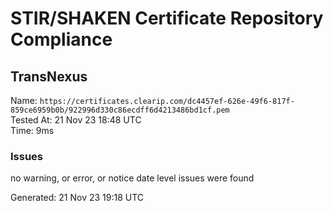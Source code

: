 # STIR/SHAKEN Certificate Repository Compliance

## TransNexus

Name: `https://certificates.clearip.com/dc4457ef-626e-49f6-817f-859ce6959b0b/922996d330c86ecdff6d4213486bd1cf.pem`\
Tested At: 21 Nov 23 18:48 UTC\
Time: 9ms

### Issues

no warning, or error, or notice date level issues were found

Generated: 21 Nov 23 19:18 UTC